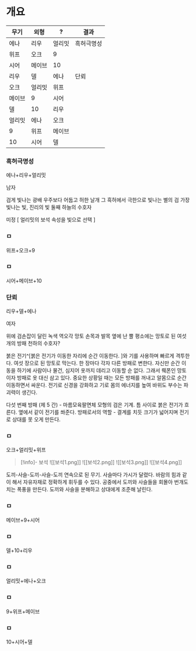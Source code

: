 # 개요


| 무기   | 외형   | ?      | 결과 |
| ------ | ------ | ------ | ---- |
| 에나   | 리우   | 얼리밋 |   흑허극명성   |
| 위프   | 오크   | 9      |      |
| 시어   | 메이브 | 10     |      |
| 리우   | 델     | 에나   |   단뢰   |
| 오크   | 얼리밋 | 위프   |      |
| 메이브 | 9      | 시어   |      |
| 델     | 10     | 리우   |      |
| 얼리밋 | 에나   | 오크   |      |
| 9      | 위프   | 메이브 |      |
| 10     | 시어   | 델     |      |


### 흑허극명성

에나+리우+얼리밋

남자

검게 빛나는 광배
우주보다 어둡고 허한 날개
그 흑허에서 극한으로 빛나는 별의 검
가장 빛나는 빛, 진리의 빛
둘째 하늘의 수호자

미정 [
얼리밋의 보석 속성을 빛으로 선택
]

### ㅁ

위프+오크+9

### ㅁ

시어+메이브+10

### 단뢰

리우+델+에나

여자

위에 검손잡이 달린 녹색 역오각 망토
손목과 발목 옆에 난 뿔
평소에는 망토로 된 여섯 개의 방패
천하의 수호자?

붉은 전기^[붉은 전기가 이동한 자리에 순간 이동한다. ]와 기를 사용하며 빠르게 격투한다. 여섯 장으로 된 망토로 막는다. 한 장마다 각자 다른 방패로 변한다.
자신만 순간 이동을 하기에 사람이나 물건, 심지어 옷까지 데리고 이동할 순 없다. 그래서 뤠폰인 망토이자 방패로 옷 대신 삼고 있다. 중요한 상황일 때는 모든 방패를 꺼내고 알몸으로 순간 이동하면서 싸운다.
전기로 신경을 강화하고 기로 몸의 에너지를 높여 바위도 부수는 파괴력이 생긴다.

다섯 번째 방패 (제 5 간) - 마름모육팔면체 모형의 검은 기계. 틈 사이로 붉은 전기가 흐른다. 옆에서 같이 전기를 쏴준다. 방패로서의 역할 - 결계를 치듯 크기가 넓어지며 전기로 상대를 못 오게 만든다.

### ㅁ

오크+얼리밋+위프

> [!info]- 보석
> ![[보석1.png]] ![[보석2.png]]
> ![[보석3.png]] ![[보석4.png]]

도끼-사슬-도끼-사슬-도끼 연속으로 된 무기. 사슬마다 가시가 달렸다.
바람의 힘과 같이 해서 자유자재로 정확하게 휘두를 수 있다.
공중에서 도끼와 사슬들을 회몰아 번개도 치는 폭풍을 만든다.
도끼와 사슬을 분해하고 상대에게 조준해 날린다.

### ㅁ

메이브+9+시어

### ㅁ

델+10+리우

### ㅁ

얼리밋+에나+오크

### ㅁ

9+위프+메이브

### ㅁ

10+시어+델